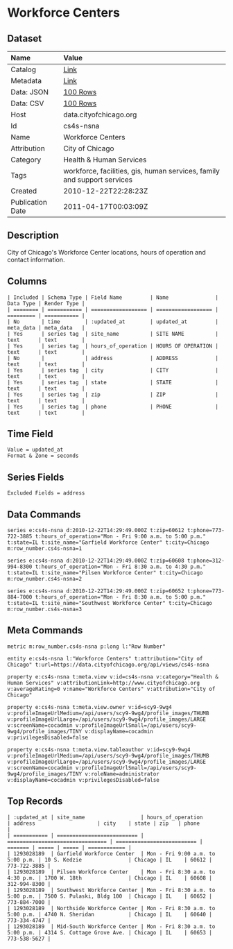 # Workforce Centers

## Dataset

| Name | Value |
| :--- | :---- |
| Catalog | [Link](https://catalog.data.gov/dataset/workforce-centers-dd480) |
| Metadata | [Link](https://data.cityofchicago.org/api/views/cs4s-nsna) |
| Data: JSON | [100 Rows](https://data.cityofchicago.org/api/views/cs4s-nsna/rows.json?max_rows=100) |
| Data: CSV | [100 Rows](https://data.cityofchicago.org/api/views/cs4s-nsna/rows.csv?max_rows=100) |
| Host | data.cityofchicago.org |
| Id | cs4s-nsna |
| Name | Workforce Centers |
| Attribution | City of Chicago |
| Category | Health & Human Services |
| Tags | workforce, facilities, gis, human services, family and support services |
| Created | 2010-12-22T22:28:23Z |
| Publication Date | 2011-04-17T00:03:09Z |

## Description

City of Chicago's Workforce Center locations, hours of operation and contact information.

## Columns

```ls
| Included | Schema Type | Field Name         | Name               | Data Type | Render Type |
| ======== | =========== | ================== | ================== | ========= | =========== |
| No       | time        | :updated_at        | updated_at         | meta_data | meta_data   |
| Yes      | series tag  | site_name          | SITE NAME          | text      | text        |
| Yes      | series tag  | hours_of_operation | HOURS OF OPERATION | text      | text        |
| No       |             | address            | ADDRESS            | text      | text        |
| Yes      | series tag  | city               | CITY               | text      | text        |
| Yes      | series tag  | state              | STATE              | text      | text        |
| Yes      | series tag  | zip                | ZIP                | text      | text        |
| Yes      | series tag  | phone              | PHONE              | text      | text        |
```

## Time Field

```ls
Value = updated_at
Format & Zone = seconds
```

## Series Fields

```ls
Excluded Fields = address
```

## Data Commands

```ls
series e:cs4s-nsna d:2010-12-22T14:29:49.000Z t:zip=60612 t:phone=773-722-3885 t:hours_of_operation="Mon - Fri 9:00 a.m. to 5:00 p.m." t:state=IL t:site_name="Garfield Workforce Center" t:city=Chicago m:row_number.cs4s-nsna=1

series e:cs4s-nsna d:2010-12-22T14:29:49.000Z t:zip=60608 t:phone=312-994-8300 t:hours_of_operation="Mon - Fri 8:30 a.m. to 4:30 p.m." t:state=IL t:site_name="Pilsen Workforce Center" t:city=Chicago m:row_number.cs4s-nsna=2

series e:cs4s-nsna d:2010-12-22T14:29:49.000Z t:zip=60652 t:phone=773-884-7000 t:hours_of_operation="Mon - Fri 8:30 a.m. to 5:00 p.m." t:state=IL t:site_name="Southwest Workforce Center" t:city=Chicago m:row_number.cs4s-nsna=3
```

## Meta Commands

```ls
metric m:row_number.cs4s-nsna p:long l:"Row Number"

entity e:cs4s-nsna l:"Workforce Centers" t:attribution="City of Chicago" t:url=https://data.cityofchicago.org/api/views/cs4s-nsna

property e:cs4s-nsna t:meta.view v:id=cs4s-nsna v:category="Health & Human Services" v:attributionLink=http://www.cityofchicago.org v:averageRating=0 v:name="Workforce Centers" v:attribution="City of Chicago"

property e:cs4s-nsna t:meta.view.owner v:id=scy9-9wg4 v:profileImageUrlMedium=/api/users/scy9-9wg4/profile_images/THUMB v:profileImageUrlLarge=/api/users/scy9-9wg4/profile_images/LARGE v:screenName=cocadmin v:profileImageUrlSmall=/api/users/scy9-9wg4/profile_images/TINY v:displayName=cocadmin v:privilegesDisabled=false

property e:cs4s-nsna t:meta.view.tableauthor v:id=scy9-9wg4 v:profileImageUrlMedium=/api/users/scy9-9wg4/profile_images/THUMB v:profileImageUrlLarge=/api/users/scy9-9wg4/profile_images/LARGE v:screenName=cocadmin v:profileImageUrlSmall=/api/users/scy9-9wg4/profile_images/TINY v:roleName=administrator v:displayName=cocadmin v:privilegesDisabled=false
```

## Top Records

```ls
| :updated_at | site_name                  | hours_of_operation               | address                    | city    | state | zip   | phone        | 
| =========== | ========================== | ================================ | ========================== | ======= | ===== | ===== | ============ | 
| 1293028189  | Garfield Workforce Center  | Mon - Fri 9:00 a.m. to 5:00 p.m. | 10 S. Kedzie               | Chicago | IL    | 60612 | 773-722-3885 | 
| 1293028189  | Pilsen Workforce Center    | Mon - Fri 8:30 a.m. to 4:30 p.m. | 1700 W. 18th               | Chicago | IL    | 60608 | 312-994-8300 | 
| 1293028189  | Southwest Workforce Center | Mon - Fri 8:30 a.m. to 5:00 p.m. | 7500 S. Pulaski, Bldg 100  | Chicago | IL    | 60652 | 773-884-7000 | 
| 1293028189  | Northside Workforce Center | Mon - Fri 8:30 a.m. to 5:00 p.m. | 4740 N. Sheridan           | Chicago | IL    | 60640 | 773-334-4747 | 
| 1293028189  | Mid-South Workforce Center | Mon - Fri 8:30 a.m. to 5:00 p.m. | 4314 S. Cottage Grove Ave. | Chicago | IL    | 60653 | 773-538-5627 | 
```